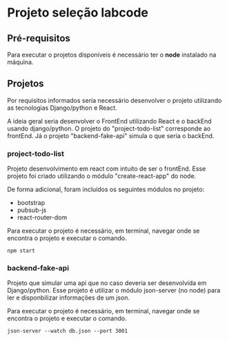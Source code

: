 # Projeto seleção labcode

## Pré-requisitos

Para executar o projetos disponíveis é necessário ter o **node** instalado na máquina.

## Projetos

Por requisitos informados seria necessário desenvolver o projeto utilizando as tecnologias Django/python e React.

A ideia geral seria desenvolver o FrontEnd utilizando React e o backEnd usando django/python.
O projeto do "project-todo-list" corresponde ao frontEnd. Já o projeto "backend-fake-api" simula o que seria o backEnd.

### project-todo-list

Projeto desenvolvimento em react com intuito de ser o frontEnd. Esse projeto foi criado utilizando o módulo "create-react-app" do node. 

De forma adicional, foram incluídos os seguintes módulos no projeto:

- bootstrap
- pubsub-js
- react-router-dom

Para executar o projeto é necessário, em terminal, navegar onde se encontra o projeto e executar o comando.
```
npm start
```

### backend-fake-api

Projeto que simular uma api que no caso deveria ser desenvolvida em Django/python. Esse projeto é utilizar o módulo json-server (no node) para ler e disponbilizar informações de um json.

Para executar o projeto é necessário, em terminal, navegar onde se encontra o projeto e executar o comando.
```
json-server --watch db.json --port 3001
```